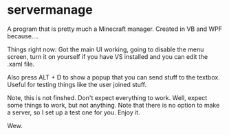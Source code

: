 # servermanage
A program that is pretty much a Minecraft manager. Created in VB and WPF because....

Things right now: Got the main UI working, going to disable the menu screen, turn it on yourself if you have VS installed and you can edit the .xaml
file. 

Also press ALT + D to show a popup that you can send stuff to the textbox. Useful for testing things like the user joined stuff.

Note, this is not finshed. Don't expect everything to work. Well, expect some things to work, but not anything. Note that there is no
option to make a server, so I set up a test one for you. Enjoy it. 


Wew.

